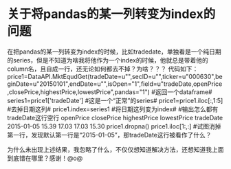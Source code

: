 # 关于将pandas的某一列转变为index的问题

在把pandas的某一列转变为index的时候，比如tradedate，单独看是一个纯日期的series，但是不知道为啥我将他作为一个index的时候，他就总是带着他的column名，且自成一行，还无论如何都去不掉？为啥？？？
代码如下：
price1=DataAPI.MktEqudGet(tradeDate=u"",secID=u"",ticker=u"000630",beginDate=u"20150101",endDate=u"",isOpen="1",field=u"tradeDate,openPrice,closePrice,highestPrice,lowestPrice",pandas="1")
#返回一个dataframe#
series1=price1['tradeDate']  #这是一个“正常”的series#
price1=price1.iloc[:,1:5] #去掉日期这列#
price1.index=series1 #将日期这列变为index#
#输出怎么都有tradeDate这行空行
	      openPrice	closePrice	highestPrice	lowestPrice
tradeDate				
2015-01-05	15.39	17.03	17.03	15.30
price1.dropna()
price1.iloc[1:,:]  #试图消掉第一行，发现默认第一行是“2015-01-05”，那tradeDate这行被看作了什么？

为什么未出现上述结果，我忽略了什么，不仅仅想知道解决方法，还想知道我上面到底错在哪里？感谢！@o@